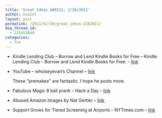 ```yaml
---
title: 'Great Ideas &#8211; 2/20/2011'
author: bsoist
layout: post
permalink: /2011/02/20/great-ideas-2202011/
dsq_thread_id:
  - 235453849
categories:
  - fun
---
```

  * Kindle Lending Club &#8211; Borrow and Lend Kindle Books for Free &#8211; Kindle Lending Club &#8211; Borrow and Lend Kindle Books for Free. &#8211; [link][1] 
  * YouTube &#8211; whoiseyevan&#8217;s Channel &#8211; [link][2]  
      
    These "premakes" are fantastic. I hope he posts more. 
  * Fabulous Magic 8 ball prank &#8211; Hack a Day &#8211; [link][3] 
  * Abused Amazon Images by Nat Gertler &#8211; [link][4] 
  * Support Grows for Tiered Screening at Airports &#8211; NYTimes.com &#8211; [link][5]

 [1]: http://www.kindlelendingclub.com/
 [2]: http://www.youtube.com/user/whoiseyevan
 [3]: http://hackaday.com/2011/01/28/fabulous-magic-8-ball-prank/?utm_source=feedburner&utm_medium=feed&utm_campaign=Feed%3A+hackaday%2FLgoM+%28Hack+a+Day%29
 [4]: http://www.gertler.com/nat/abusedimages.html
 [5]: https://www.nytimes.com/2011/02/08/business/08security.html
